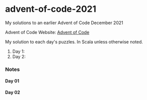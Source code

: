 # advent-of-code-2021
My solutions to an earlier Advent of Code December 2021

Advent of Code Website:  [Advent of Code](https://adventofcode.com)

My solution to each day's puzzles.  In Scala unless otherwise noted.

1. Day  1:  
2. Day  2:  

### Notes
#### Day 01

#### Day 02


